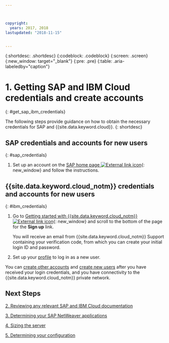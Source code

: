 ```yaml
---



copyright:
  years: 2017, 2018
lastupdated: "2018-11-15"


---
```


{:shortdesc: .shortdesc}
{:codeblock: .codeblock}
{:screen: .screen}
{:new_window: target="_blank"}
{:pre: .pre}
{:table: .aria-labeledby="caption"}


# 1. Getting SAP and IBM Cloud credentials and create accounts
{: #get_sap_ibm_credentials}

The following steps provide guidance on how to obtain the necessary credentials for SAP and {{site.data.keyword.cloud}}.
{: shortdesc}

## SAP credentials and accounts for new users
{: #sap_credentials}

1. Set up an account on the [SAP home page ![External link icon](../../icons/launch-glyph.svg "External link icon")](https://www.sap.com/){: new_window} and follow the instructions.

## {{site.data.keyword.cloud_notm}} credentials and accounts for new users
{: #ibm_credentials}

1. Go to [Getting started with {{site.data.keyword.cloud_notm}} ![External link icon](../../icons/launch-glyph.svg "External link icon")](https://www.ibm.com/cloud/get-started){: new_window} and scroll to the bottom of the page for the **Sign up** link.

   You will receive an email from {{site.data.keyword.cloud_notm}} Support containing your verification code, from which you can create your initial login ID and password.

2. Set up your [profile](/docs/admin/profile.html#usersettings) to log in as a new user.

You can [create other accounts](/docs/customer-portal/getting-started.html#getting-started) and [create new users](/docs/customer-portal/getting-started.html#users-permissions) after you have received your login credentials, and you have connectivity to the {{site.data.keyword.cloud_notm}} private network.

## Next Steps

  [2. Reviewing any relevant SAP and IBM Cloud documentation](/docs/infrastructure/sap-netweaver/sap-review-doc.html)

  [3. Determining your SAP NetWeaver applications](/docs/infrastructure/sap-netweaver/sap-determine-apps.html)

  [4. Sizing the server](/docs/infrastructure/sap-netweaver/sap-size-server.html)

  [5. Determining your configuration](/docs/infrastructure/sap-netweaver/sap-determine-configuration.html)
